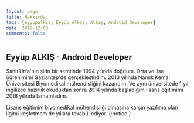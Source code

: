 ```yaml
---
layout: page
title: Hakkımda
tags: [eyyupalkis, Eyyüp Alkış, Alkış, Android Developer]
date: 2019-12-03
comments: false
---
```


## Eyyüp ALKIŞ - Android Developer

Şanlı Urfa'nın şirin bir semtinde 1994 yılında doğdum. Orta ve lise öğrenimimi Gaziantep'de gerçekleştirdim. 2013 yılında Namık Kemal Üniversitesi Biyomedikal mühendisliğini kazandım. Ve aynı üniversitede 1 yıl ingilizce hazırlık okuduktan sonra 2014 yılında başladığım lisans eğitimimi 2018 yılında tamamladım. 

Lisans eğitimim biyomedikal mühendisliği olmasına karşın yazılıma olan ilgimi keşfetmem de
yıllara tekabül ediyor. {:notice.}


